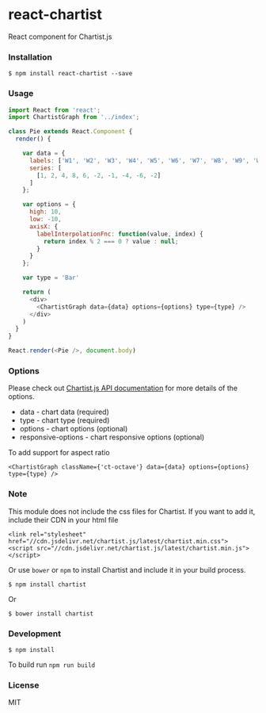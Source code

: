 react-chartist
==============

React component for Chartist.js

### Installation

```
$ npm install react-chartist --save
```

### Usage

```JavaScript
import React from 'react';
import ChartistGraph from '../index';

class Pie extends React.Component {
  render() {

    var data = {
      labels: ['W1', 'W2', 'W3', 'W4', 'W5', 'W6', 'W7', 'W8', 'W9', 'W10'],
      series: [
        [1, 2, 4, 8, 6, -2, -1, -4, -6, -2]
      ]
    };

    var options = {
      high: 10,
      low: -10,
      axisX: {
        labelInterpolationFnc: function(value, index) {
          return index % 2 === 0 ? value : null;
        }
      }
    };

    var type = 'Bar'

    return (
      <div>
        <ChartistGraph data={data} options={options} type={type} />
      </div>
    )
  }
}

React.render(<Pie />, document.body)

```

### Options

Please check out [Chartist.js API documentation](http://gionkunz.github.io/chartist-js/api-documentation.html) for more details of the options.

* data - chart data (required)
* type - chart type (required)
* options - chart options (optional)
* responsive-options - chart responsive options (optional)

To add support for aspect ratio

```
<ChartistGraph className={'ct-octave'} data={data} options={options} type={type} />
```

### Note

This module does not include the css files for Chartist. If you want to add it, include their CDN in your html file

```
<link rel="stylesheet" href="//cdn.jsdelivr.net/chartist.js/latest/chartist.min.css">
<script src="//cdn.jsdelivr.net/chartist.js/latest/chartist.min.js"></script>
```

Or use `bower` or `npm` to install Chartist and include it in your build process.

```
$ npm install chartist
```

Or

```
$ bower install chartist
```

### Development

```
$ npm install
```

To build run `npm run build`

### License

MIT
